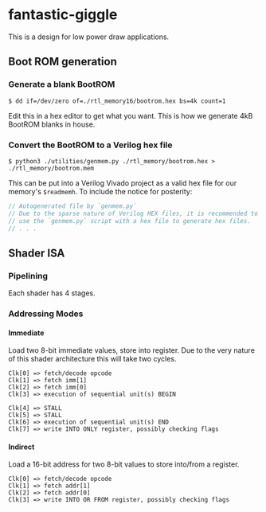 # fantastic-giggle
This is a design for low power draw applications.

## Boot ROM generation
### Generate a blank BootROM
```shell
$ dd if=/dev/zero of=./rtl_memory16/bootrom.hex bs=4k count=1
```
Edit this in a hex editor to get what you want. This is how we generate 4kB BootROM blanks in house.
### Convert the BootROM to a Verilog hex file
```shell
$ python3 ./utilities/genmem.py ./rtl_memory/bootrom.hex > ./rtl_memory/bootrom.mem
```
This can be put into a Verilog Vivado project as a valid hex file for our memory's `$readmemh`. To include the notice for posterity:
```c
// Autogenerated file by `genmem.py`
// Due to the sparse nature of Verilog HEX files, it is recommended to
// use the `genmem.py` script with a hex file to generate hex files.
// . . .
```
## Shader ISA
### Pipelining
Each shader has 4 stages.
### Addressing Modes
#### Immediate
Load two 8-bit immediate values, store into register. Due to the very nature of this shader architecture this will take two cycles.
```
Clk[0] => fetch/decode opcode
Clk[1] => fetch imm[1]
Clk[2] => fetch imm[0]
Clk[3] => execution of sequential unit(s) BEGIN

Clk[4] => STALL
Clk[5] => STALL
Clk[6] => execution of sequential unit(s) END
Clk[7] => write INTO ONLY register, possibly checking flags
```
#### Indirect
Load a 16-bit address for two 8-bit values to store into/from a register.
```
Clk[0] => fetch/decode opcode
Clk[1] => fetch addr[1]
Clk[2] => fetch addr[0]
Clk[3] => write INTO OR FROM register, possibly checking flags
```
